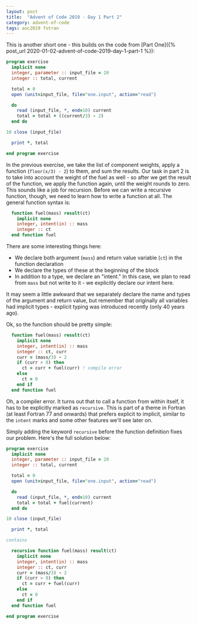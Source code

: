 ```yaml
---
layout: post
title:  "Advent of Code 2019 - Day 1 Part 2"
category: advent-of-code
tags: aoc2019 fotran
---
```

This is another short one - this builds on the code from [Part One]({% post_url 2020-01-02-advent-of-code-2019-day-1-part-1 %}):

```fortran
program exercise
  implicit none
  integer, parameter :: input_file = 20
  integer :: total, current

  total = 0
  open (unit=input_file, file="one.input", action="read")

  do
    read (input_file, *, end=10) current
    total = total + ((current/3) - 2)
  end do

10 close (input_file)

  print *, total

end program exercise
```

In the previous exercise, we take the list of component weights, apply a function (`floor(x/3) - 2`) to them, and sum the results. Our task in part 2 is to take into account the weight of the fuel as well - so after we get the result of the function, we apply the function again, until the weight rounds to zero. This sounds like a job for recursion. Before we can write a recursive function, though, we need to learn how to write a function at all. The general function syntax is:

```fortran
  function fuel(mass) result(ct)
    implicit none
    integer, intent(in) :: mass
    integer :: ct
  end function fuel
```

There are some interesting things here:
- We declare both argument (`mass`) and return value variable (`ct`) in the function declaration
- We declare the types of these at the beginning of the block
- In addition to a type, we declare an "intent." In this case, we plan to read from `mass` but not write to it - we explicitly declare our intent here.

It may seem a little awkward that we separately declare the name and types of the argument and return value, but remember that originally all variables had implicit types - explicit typing was introduced recently (only 40 years ago).

Ok, so the function should be pretty simple:

```fortran
  function fuel(mass) result(ct)
    implicit none
    integer, intent(in) :: mass
    integer :: ct, curr
    curr = (mass/3) - 2
    if (curr > 0) then
      ct = curr + fuel(curr) ! compile error
    else
      ct = 0
    end if
  end function fuel
```

Oh, a compiler error. It turns out that to call a function from within itself, it has to be explicitly marked as `recursive`. This is part of a theme in Fortran (at least Fortran 77 and onwards) that prefers explicit to implicit, similar to the `intent` marks and some other features we'll see later on.

Simply adding the keyword `recursive` before the function definition fixes our problem. Here's the full solution below:

```fortran
program exercise
  implicit none
  integer, parameter :: input_file = 20
  integer :: total, current

  total = 0
  open (unit=input_file, file="one.input", action="read")

  do
    read (input_file, *, end=10) current
    total = total + fuel(current)
  end do

10 close (input_file)

  print *, total

contains

  recursive function fuel(mass) result(ct)
    implicit none
    integer, intent(in) :: mass
    integer :: ct, curr
    curr = (mass/3) - 2
    if (curr > 0) then
      ct = curr + fuel(curr)
    else
      ct = 0
    end if
  end function fuel

end program exercise
```
